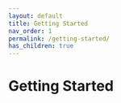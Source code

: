 ```yaml
---
layout: default
title: Getting Started
nav_order: 1
permalink: /getting-started/
has_children: true
---
```

# Getting Started
